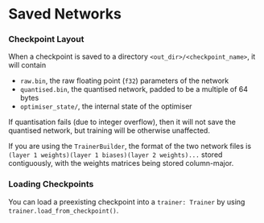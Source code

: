 # Saved Networks

### Checkpoint Layout

When a checkpoint is saved to a directory `<out_dir>/<checkpoint_name>`, it will contain
- `raw.bin`, the raw floating point (`f32`) parameters of the network
- `quantised.bin`, the quantised network, padded to be a multiple of 64 bytes
- `optimiser_state/`, the internal state of the optimiser

If quantisation fails (due to integer overflow), then it will not save the quantised network, but training will be otherwise unaffected.

If you are using the `TrainerBuilder`, the format of the two network files is `(layer 1 weights)(layer 1 biases)(layer 2 weights)...` stored
contiguously, with the weights matrices being stored column-major.

### Loading Checkpoints

You can load a preexisting checkpoint into a `trainer: Trainer` by using `trainer.load_from_checkpoint()`.
